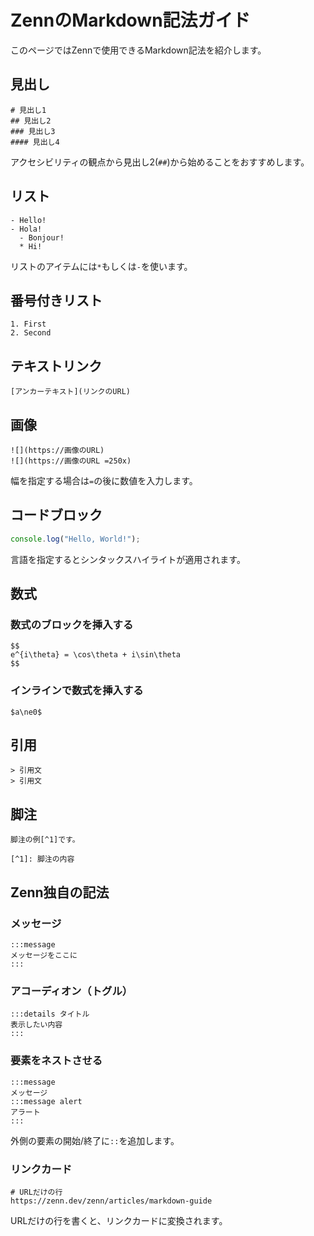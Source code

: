 # ZennのMarkdown記法ガイド

このページではZennで使用できるMarkdown記法を紹介します。

## 見出し

```
# 見出し1
## 見出し2
### 見出し3
#### 見出し4
```

アクセシビリティの観点から見出し2(`##`)から始めることをおすすめします。

## リスト

```
- Hello!
- Hola!
  - Bonjour!
  * Hi!
```

リストのアイテムには`*`もしくは`-`を使います。

## 番号付きリスト

```
1. First
2. Second
```

## テキストリンク

```
[アンカーテキスト](リンクのURL)
```

## 画像

```
![](https://画像のURL)
![](https://画像のURL =250x)
```
幅を指定する場合は`=`の後に数値を入力します。

## コードブロック

```js
console.log("Hello, World!");
```

言語を指定するとシンタックスハイライトが適用されます。

## 数式

### 数式のブロックを挿入する

```
$$
e^{i\theta} = \cos\theta + i\sin\theta
$$
```

### インラインで数式を挿入する

```
$a\ne0$
```

## 引用

```
> 引用文
> 引用文
```

## 脚注

```
脚注の例[^1]です。

[^1]: 脚注の内容
```

## Zenn独自の記法

### メッセージ

```
:::message
メッセージをここに
:::
```

### アコーディオン（トグル）

```
:::details タイトル
表示したい内容
:::
```

### 要素をネストさせる

```
:::message
メッセージ
:::message alert
アラート
:::
```

外側の要素の開始/終了に`::`を追加します。

### リンクカード

```
# URLだけの行
https://zenn.dev/zenn/articles/markdown-guide
```

URLだけの行を書くと、リンクカードに変換されます。